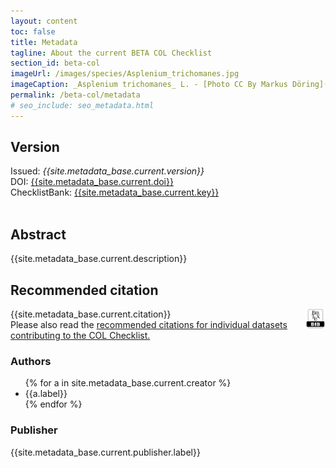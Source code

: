 ```yaml
---
layout: content
toc: false
title: Metadata
tagline: About the current BETA COL Checklist
section_id: beta-col
imageUrl: /images/species/Asplenium_trichomanes.jpg
imageCaption: _Asplenium trichomanes_ L. - [Photo CC By Markus Döring](https://www.inaturalist.org/observations/15132827)
permalink: /beta-col/metadata
# seo_include: seo_metadata.html
---
```


## Version

<div id="version">  
  Issued: <i>{{site.metadata_base.current.version}}</i>
  <br/>
  DOI: <a href="https://doi.org/{{site.metadata_base.current.doi}}">{{site.metadata_base.current.doi}}</a>
  <br/>
  ChecklistBank: <a href="https://www.checklistbank.org/dataset/{{site.metadata_base.current.key}}/about">{{site.metadata_base.current.key}}</a>
  <br/>
  <br/>
</div>


## Abstract

{{site.metadata_base.current.description}}

## Recommended citation

<div id="bibtex" style="float: right;">
<a href="https://api.checklistbank.org/dataset/{{ site.react_base.datasetKey }}.bib"><img src="/images/bibtex_logo.png" style="height: 32px;"></a>
</div>

{{site.metadata_base.current.citation}}
<br/>
Please also read the <a href="/about/colusage#recommended-citations">recommended citations for individual datasets contributing to the COL Checklist.</a>

### Authors

<div id="authors">  
  <ul>
  {% for a in site.metadata_base.current.creator %}
    <li>{{a.label}}</li>
  {% endfor %}
  </ul>
</div>

### Publisher
{{site.metadata_base.current.publisher.label}}

